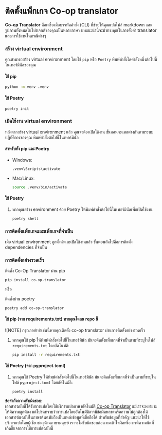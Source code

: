 <!--
CO_OP_TRANSLATOR_METADATA:
{
  "original_hash": "b6d85d887d2664539a438dae5d0dfa50",
  "translation_date": "2025-06-12T18:34:53+00:00",
  "source_file": "getting_started/command-line-guide/install-package.md",
  "language_code": "th"
}
-->
# ติดตั้งแพ็กเกจ Co-op translator

**Co-op Translator** คือเครื่องมือบรรทัดคำสั่ง (CLI) ที่ช่วยให้คุณแปลไฟล์ markdown และรูปภาพทั้งหมดในโปรเจกต์ของคุณเป็นหลายภาษา บทแนะนำนี้จะนำทางคุณในการตั้งค่า translator และการใช้งานในกรณีต่างๆ

### สร้าง virtual environment

คุณสามารถสร้าง virtual environment โดยใช้ `pip` หรือ `Poetry` พิมพ์คำสั่งใดคำสั่งหนึ่งต่อไปนี้ในเทอร์มินัลของคุณ

#### ใช้ pip

```bash
python -m venv .venv
```

#### ใช้ Poetry

```bash
poetry init
```

### เปิดใช้งาน virtual environment

หลังจากสร้าง virtual environment แล้ว คุณจะต้องเปิดใช้งาน ขั้นตอนจะแตกต่างกันตามระบบปฏิบัติการของคุณ พิมพ์คำสั่งต่อไปนี้ในเทอร์มินัล

#### สำหรับทั้ง pip และ Poetry

- Windows:

    ```bash
    .venv\Scripts\activate
    ```

- Mac/Linux:

    ```bash
    source .venv/bin/activate
    ```

#### ใช้ Poetry

1. หากคุณสร้าง environment ด้วย Poetry ให้พิมพ์คำสั่งต่อไปนี้ในเทอร์มินัลเพื่อเปิดใช้งาน

    ```bash
    poetry shell
    ```

### การติดตั้งแพ็กเกจและแพ็กเกจที่จำเป็น

เมื่อ virtual environment ถูกตั้งค่าและเปิดใช้งานแล้ว ขั้นตอนถัดไปคือการติดตั้ง dependencies ที่จำเป็น

### การติดตั้งอย่างรวดเร็ว

ติดตั้ง Co-Op Translator ผ่าน pip

```
pip install co-op-translator
```  
หรือ  

ติดตั้งผ่าน poetry  
```
poetry add co-op-translator
```

#### ใช้ pip (จาก requirements.txt) หากคุณโคลน repo นี้

![NOTE] กรุณาอย่าทำเช่นนี้หากคุณติดตั้ง co-op translator ผ่านการติดตั้งอย่างรวดเร็ว

1. หากคุณใช้ pip ให้พิมพ์คำสั่งต่อไปนี้ในเทอร์มินัล มันจะติดตั้งแพ็กเกจที่จำเป็นตามที่ระบุในไฟล์ `requirements.txt` โดยอัตโนมัติ:

    ```bash
    pip install -r requirements.txt
    ```

#### ใช้ Poetry (จาก pyproject.toml)

1. หากคุณใช้ Poetry ให้พิมพ์คำสั่งต่อไปนี้ในเทอร์มินัล มันจะติดตั้งแพ็กเกจที่จำเป็นตามที่ระบุในไฟล์ `pyproject.toml` โดยอัตโนมัติ:

    ```bash
    poetry install
    ```

**ข้อจำกัดความรับผิดชอบ**:  
เอกสารฉบับนี้ได้รับการแปลโดยใช้บริการแปลภาษาอัตโนมัติ [Co-op Translator](https://github.com/Azure/co-op-translator) แม้เราจะพยายามให้มีความถูกต้อง แต่โปรดทราบว่าการแปลโดยอัตโนมัติอาจมีข้อผิดพลาดหรือความไม่ถูกต้องได้ เอกสารต้นฉบับในภาษาต้นฉบับถือเป็นแหล่งข้อมูลที่เชื่อถือได้ สำหรับข้อมูลที่สำคัญ แนะนำให้ใช้บริการแปลโดยผู้เชี่ยวชาญด้านภาษามนุษย์ เราจะไม่รับผิดชอบต่อความเข้าใจผิดหรือการตีความผิดที่เกิดขึ้นจากการใช้การแปลฉบับนี้